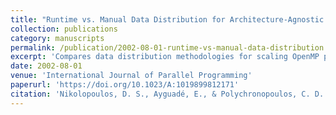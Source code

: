 ```yaml
---
title: "Runtime vs. Manual Data Distribution for Architecture-Agnostic Shared-Memory Programming Models"
collection: publications
category: manuscripts
permalink: /publication/2002-08-01-runtime-vs-manual-data-distribution
excerpt: 'Compares data distribution methodologies for scaling OpenMP performance on NUMA architectures, presenting novel runtime techniques that can effectively replace manual data distribution in regular applications.'
date: 2002-08-01
venue: 'International Journal of Parallel Programming'
paperurl: 'https://doi.org/10.1023/A:1019899812171'
citation: 'Nikolopoulos, D. S., Ayguadé, E., & Polychronopoulos, C. D. (2002). &quot;Runtime vs. Manual Data Distribution for Architecture-Agnostic Shared-Memory Programming Models.&quot; <i>International Journal of Parallel Programming</i>, 30(4), 225-255. https://doi.org/10.1023/A:1019899812171'
---
```

